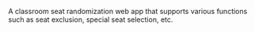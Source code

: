 A classroom seat randomization web app that supports various functions such as seat exclusion, special seat selection, etc.
